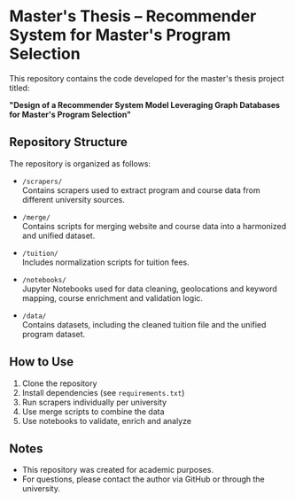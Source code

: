 # Master's Thesis – Recommender System for Master's Program Selection

This repository contains the code developed for the master's thesis project titled:

**"Design of a Recommender System Model Leveraging Graph Databases for Master's Program Selection"**

## Repository Structure

The repository is organized as follows:

- `/scrapers/`  
  Contains scrapers used to extract program and course data from different university sources.

- `/merge/`  
  Contains scripts for merging website and course data into a harmonized and unified dataset.

- `/tuition/`  
  Includes normalization scripts for tuition fees.

- `/notebooks/`  
  Jupyter Notebooks used for data cleaning, geolocations and keyword mapping, course enrichment and validation logic.  

- `/data/`  
  Contains datasets, including the cleaned tuition file and the unified program dataset.

## How to Use

1. Clone the repository  
2. Install dependencies (see `requirements.txt`)  
3. Run scrapers individually per university  
4. Use merge scripts to combine the data  
5. Use notebooks to validate, enrich and analyze

## Notes

- This repository was created for academic purposes.  
- For questions, please contact the author via GitHub or through the university.
